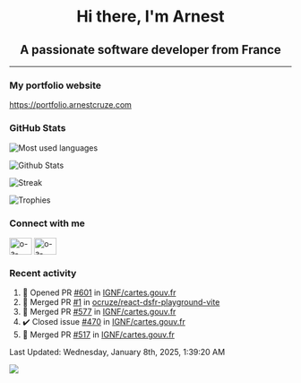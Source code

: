 <h1 align="center">Hi there, I'm Arnest</h1>
<h2 align="center">A passionate software developer from France</h2>

---

### My portfolio website

https://portfolio.arnestcruze.com

### GitHub Stats

![Most used languages](https://github-readme-stats.vercel.app/api/top-langs/?username=ocruze&langs_count=10&layout=compact&hide=tsql)

![Github Stats](https://github-readme-stats.vercel.app/api?username=ocruze&count_private=true&show_icons=true&title_color=fff&text_color=fff&bg_color=30,36d1dc,904e95)

![Streak](https://github-readme-streak-stats.herokuapp.com/?user=ocruze&)

![Trophies](https://github-profile-trophy.vercel.app/?username=ocruze)

### Connect with me

<p align="left">
  <a href="mailto:o.cruze@live.com" target="blank"><img align="center" src="https://upload.wikimedia.org/wikipedia/commons/d/df/Microsoft_Office_Outlook_%282018%E2%80%93present%29.svg" alt="o-a-cruze" height="30" width="40" /></a>
  <a href="https://linkedin.com/in/o-a-cruze" target="blank"><img align="center" src="https://raw.githubusercontent.com/rahuldkjain/github-profile-readme-generator/master/src/images/icons/Social/linked-in-alt.svg" alt="o-a-cruze" height="30" width="40" /></a>
</p>

### Recent activity

<!--RECENT_ACTIVITY:start-->
1. 💪 Opened PR [#601](https://github.com/IGNF/cartes.gouv.fr/pull/601) in [IGNF/cartes.gouv.fr](https://github.com/IGNF/cartes.gouv.fr)
2. 🎉 Merged PR [#1](https://github.com/ocruze/react-dsfr-playground-vite/pull/1) in [ocruze/react-dsfr-playground-vite](https://github.com/ocruze/react-dsfr-playground-vite)
3. 🎉 Merged PR [#577](https://github.com/IGNF/cartes.gouv.fr/pull/577) in [IGNF/cartes.gouv.fr](https://github.com/IGNF/cartes.gouv.fr)
4. ✔️ Closed issue [#470](https://github.com/IGNF/cartes.gouv.fr/issues/470) in [IGNF/cartes.gouv.fr](https://github.com/IGNF/cartes.gouv.fr)
5. 🎉 Merged PR [#517](https://github.com/IGNF/cartes.gouv.fr/pull/517) in [IGNF/cartes.gouv.fr](https://github.com/IGNF/cartes.gouv.fr)
<!--RECENT_ACTIVITY:end-->

<!--RECENT_ACTIVITY:last_update-->
Last Updated: Wednesday, January 8th, 2025, 1:39:20 AM
<!--RECENT_ACTIVITY:last_update_end-->

[![](https://visitcount.itsvg.in/api?id=ocruze&label=Profile%20Views&pretty=false)](https://visitcount.itsvg.in)
